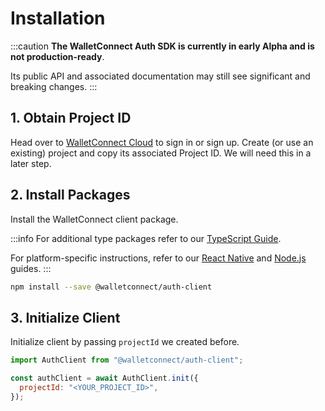# Installation

:::caution
**The WalletConnect Auth SDK is currently in early Alpha and is not production-ready**.

Its public API and associated documentation may still see significant and breaking changes.
:::

## 1. Obtain Project ID

Head over to [WalletConnect Cloud](https://cloud.walletconnect.com/) to sign in or sign up. Create (or use an existing) project and copy its associated Project ID. We will need this in a later step.

## 2. Install Packages

Install the WalletConnect client package.

:::info
For additional type packages refer to our [TypeScript Guide](../guides/typescript).

For platform-specific instructions, refer to our [React Native](../guides/react-native) and [Node.js](../guides/nodejs.md) guides.
:::

```bash npm2yarn
npm install --save @walletconnect/auth-client
```

## 3. Initialize Client

Initialize client by passing `projectId` we created before.

```javascript
import AuthClient from "@walletconnect/auth-client";

const authClient = await AuthClient.init({
  projectId: "<YOUR_PROJECT_ID>",
});
```
